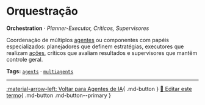 # Orquestração

**Orchestration** · *Planner-Executor, Críticos, Supervisores*

Coordenação de múltiplos [agentes](../agentes-ia/agente.md) ou componentes com papéis especializados: planejadores que definem estratégias, executores que realizam [ações](../agentes-ia/acoes.md), críticos que avaliam resultados e supervisores que mantêm controle geral.


**Tags:** [`agents`](../tags.md#agents) · [`multiagents`](../tags.md#multiagents)

---

[:material-arrow-left: Voltar para Agentes de IA](index.md){ .md-button }
[📝 Editar este termo](https://github.com/seu-usuario/glossario-ia/edit/main/glossario.yaml){ .md-button .md-button--primary }

